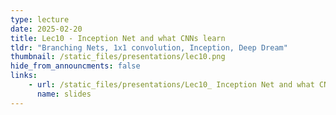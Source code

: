 ```yaml
---
type: lecture
date: 2025-02-20
title: Lec10 - Inception Net and what CNNs learn
tldr: "Branching Nets, 1x1 convolution, Inception, Deep Dream"
thumbnail: /static_files/presentations/lec10.png
hide_from_announcments: false
links:
    - url: /static_files/presentations/Lec10_ Inception Net and what CNNs learn.pdf
      name: slides
---
```



